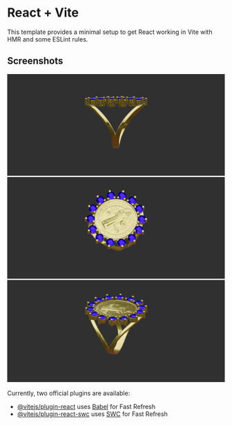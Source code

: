 # React + Vite

This template provides a minimal setup to get React working in Vite with HMR and some ESLint rules.
## Screenshots
![Home page](./Screenshot_1.png?raw=true "Home")
![Custom page](./Screenshot_2.png?raw=true "1")
![Cu page](./Screenshot_3.png?raw=true "R")

Currently, two official plugins are available:

- [@vitejs/plugin-react](https://github.com/vitejs/vite-plugin-react/blob/main/packages/plugin-react/README.md) uses [Babel](https://babeljs.io/) for Fast Refresh
- [@vitejs/plugin-react-swc](https://github.com/vitejs/vite-plugin-react-swc) uses [SWC](https://swc.rs/) for Fast Refresh
